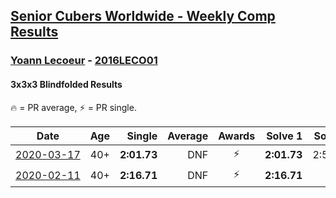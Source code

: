 <style>table {white-space: nowrap;}</style>

## [Senior Cubers Worldwide - Weekly Comp Results](/scw-comp/results/)
### [Yoann Lecoeur](README.md) - [2016LECO01](https://www.worldcubeassociation.org/persons/2016LECO01?event=333bf)
#### 3x3x3 Blindfolded Results

<span style="white-space: nowrap;">🔥 = PR average</span>, <span style="white-space: nowrap;">⚡ = PR single</span>.

| Date | Age | Single | Average | Awards | Solve 1 | Solve 2 | Solve 3 | Video |
| :--: | :--: | --: | --: | :--: | --: | --: | --: | :-- |
| [2020-03-17](../../results/2020-03-17/333bf.md) | 40+ | **2:01.73** | DNF | ⚡ | **2:01.73** | 2:54.40 | DNF | [Link](https://www.facebook.com/events/616010612582835/permalink/617576952426201/) |
| [2020-02-11](../../results/2020-02-11/333bf.md) | 40+ | **2:16.71** | DNF | ⚡ | **2:16.71** | DNF | 3:21.50 | [Link](https://www.facebook.com/events/173728187264773/permalink/174101907227401/) |


<!-- Global site tag (gtag.js) - Google Analytics -->
<script async src="https://www.googletagmanager.com/gtag/js?id=UA-86348435-3"></script>
<script>window.dataLayer = window.dataLayer || []; function gtag() {dataLayer.push(arguments);} gtag('js', new Date()); gtag('config', 'UA-86348435-3');</script>
